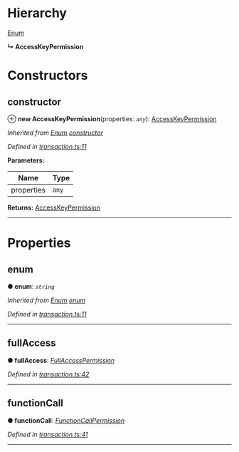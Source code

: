 

# Hierarchy

 [Enum](_transaction_.enum.md)

**↳ AccessKeyPermission**

# Constructors

<a id="constructor"></a>

##  constructor

⊕ **new AccessKeyPermission**(properties: *`any`*): [AccessKeyPermission](_transaction_.accesskeypermission.md)

*Inherited from [Enum](_transaction_.enum.md).[constructor](_transaction_.enum.md#constructor)*

*Defined in [transaction.ts:11](https://github.com/nearprotocol/nearlib/blob/5251dca/src.ts/transaction.ts#L11)*

**Parameters:**

| Name | Type |
| ------ | ------ |
| properties | `any` |

**Returns:** [AccessKeyPermission](_transaction_.accesskeypermission.md)

___

# Properties

<a id="enum"></a>

##  enum

**● enum**: *`string`*

*Inherited from [Enum](_transaction_.enum.md).[enum](_transaction_.enum.md#enum)*

*Defined in [transaction.ts:11](https://github.com/nearprotocol/nearlib/blob/5251dca/src.ts/transaction.ts#L11)*

___
<a id="fullaccess"></a>

##  fullAccess

**● fullAccess**: *[FullAccessPermission](_transaction_.fullaccesspermission.md)*

*Defined in [transaction.ts:42](https://github.com/nearprotocol/nearlib/blob/5251dca/src.ts/transaction.ts#L42)*

___
<a id="functioncall"></a>

##  functionCall

**● functionCall**: *[FunctionCallPermission](_transaction_.functioncallpermission.md)*

*Defined in [transaction.ts:41](https://github.com/nearprotocol/nearlib/blob/5251dca/src.ts/transaction.ts#L41)*

___

